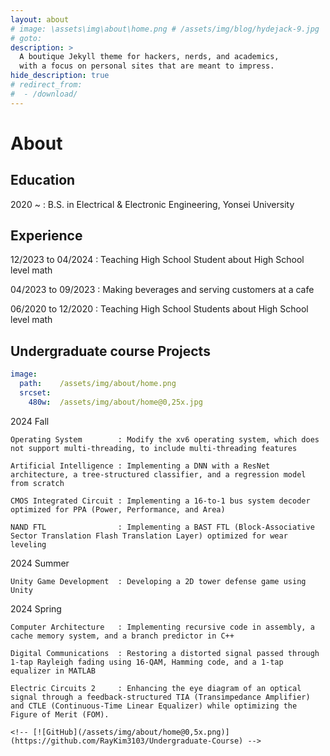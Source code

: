 ```yaml
---
layout: about
# image: \assets\img\about\home.png # /assets/img/blog/hydejack-9.jpg
# goto: 
description: >
  A boutique Jekyll theme for hackers, nerds, and academics,
  with a focus on personal sites that are meant to impress.
hide_description: true
# redirect_from:
#  - /download/
---
```


# About

<!--author-->

## Education
  2020 ~ : B.S. in Electrical & Electronic Engineering, Yonsei University

## Experience
  12/2023 to 04/2024 : Teaching High School Student about High School level math

  04/2023 to 09/2023 : Making beverages and serving customers at a cafe

  06/2020 to 12/2020 : Teaching High School Students about High School level math

## Undergraduate course Projects 
```yml
image:
  path:    /assets/img/about/home.png
  srcset:
    480w:  /assets/img/about/home@0,25x.jpg
```

  2024 Fall

    Operating System        : Modify the xv6 operating system, which does not support multi-threading, to include multi-threading features

    Artificial Intelligence : Implementing a DNN with a ResNet architecture, a tree-structured classifier, and a regression model from scratch

    CMOS Integrated Circuit : Implementing a 16-to-1 bus system decoder optimized for PPA (Power, Performance, and Area)

    NAND FTL                : Implementing a BAST FTL (Block-Associative Sector Translation Flash Translation Layer) optimized for wear leveling

  2024 Summer

    Unity Game Development  : Developing a 2D tower defense game using Unity

  2024 Spring

    Computer Architecture   : Implementing recursive code in assembly, a cache memory system, and a branch predictor in C++

    Digital Communications  : Restoring a distorted signal passed through 1-tap Rayleigh fading using 16-QAM, Hamming code, and a 1-tap equalizer in MATLAB
    
    Electric Circuits 2     : Enhancing the eye diagram of an optical signal through a feedback-structured TIA (Transimpedance Amplifier) and CTLE (Continuous-Time Linear Equalizer) while optimizing the Figure of Merit (FOM).

    <!-- [![GitHub](/assets/img/about/home@0,5x.png)](https://github.com/RayKim3103/Undergraduate-Course) -->